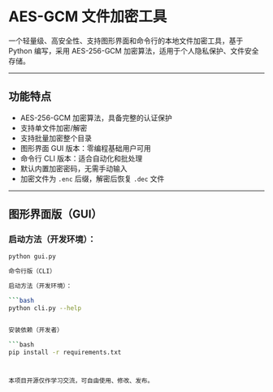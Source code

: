 # AES-GCM 文件加密工具

一个轻量级、高安全性、支持图形界面和命令行的本地文件加密工具，基于 Python 编写，采用 AES-256-GCM 加密算法，适用于个人隐私保护、文件安全存储。

---

## 功能特点

- AES-256-GCM 加密算法，具备完整的认证保护
- 支持单文件加密/解密
- 支持批量加密整个目录
- 图形界面 GUI 版本：零编程基础用户可用
- 命令行 CLI 版本：适合自动化和批处理
- 默认内置加密密码，无需手动输入
- 加密文件为 `.enc` 后缀，解密后恢复 `.dec` 文件

---

## 图形界面版（GUI）

### 启动方法（开发环境）：

```bash
python gui.py

命令行版（CLI）

启动方法（开发环境）：

```bash
python cli.py --help


安装依赖（开发者）

```bash
pip install -r requirements.txt



本项目开源仅作学习交流，可自由使用、修改、发布。
